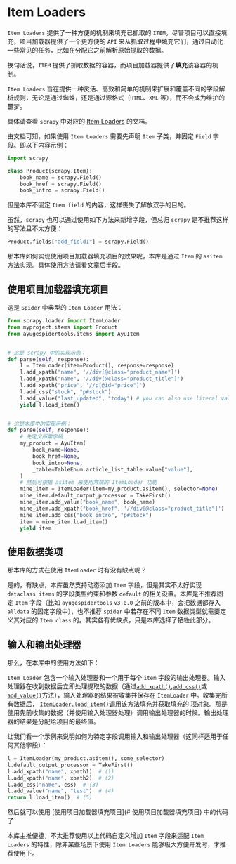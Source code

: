 # Item Loaders

`Item Loaders` 提供了一种方便的机制来填充已抓取的 `ITEM`。尽管项目可以直接填充，项目加载器提供了一个更方便的 `API` 来从抓取过程中填充它们，通过自动化一些常见的任务，比如在分配它之前解析原始提取的数据。

换句话说，`ITEM` 提供了抓取数据的容器，而项目加载器提供了**填充**该容器的机制。

`Item Loaders` 旨在提供一种灵活、高效和简单的机制来扩展和覆盖不同的字段解析规则，无论是通过蜘蛛，还是通过源格式（`HTML`、`XML` 等），而不会成为维护的噩梦。

具体请查看 `scrapy` 中对应的 [Item Loaders](https://docs.scrapy.org/en/latest/topics/loaders.html) 的文档。

由文档可知，如果使用 `Item Loaders` 需要先声明 `Item` 子类，并固定 `Field` 字段。即以下内容示例：

```python
import scrapy

class Product(scrapy.Item):
    book_name = scrapy.Field()
    book_href = scrapy.Field()
    book_intro = scrapy.Field()
```

但是本库不固定 `Item field` 的内容，这样丧失了解放双手的目的。

虽然，`scrapy` 也可以通过使用如下方法来新增字段，但总归 `scrapy` 是不推荐这样的写法且不太方便：

```python
Product.fields["add_field1"] = scrapy.Field()
```

那本库如何实现使用项目加载器填充项目的效果呢，本库是通过 `Item` 的 `asitem` 方法实现。具体使用方法请看文章后半段。

## 使用项目加载器填充项目

这是 `Spider` 中典型的 `Item Loader` 用法：

```python
from scrapy.loader import ItemLoader
from myproject.items import Product
from ayugespidertools.items import AyuItem


# 这是 scrapy 中的实现示例：
def parse(self, response):
    l = ItemLoader(item=Product(), response=response)
    l.add_xpath("name", '//div[@class="product_name"]')
    l.add_xpath("name", '//div[@class="product_title"]')
    l.add_xpath("price", '//p[@id="price"]')
    l.add_css("stock", "p#stock")
    l.add_value("last_updated", "today") # you can also use literal values
    yield l.load_item()


# 这是本库中的实现示例：
def parse(self, response):
    # 先定义所需字段
    my_product = AyuItem(
        book_name=None,
        book_href=None,
        book_intro=None,
        _table=TableEnum.article_list_table.value["value"],
    )
    # 然后可根据 asitem 来使用常规的 ItemLoader 功能
    mine_item = ItemLoader(item=my_product.asitem(), selector=None)
    mine_item.default_output_processor = TakeFirst()
    mine_item.add_value("book_name", book_name)
    mine_item.add_xpath("book_href", '//div[@class="product_title"]')
    mine_item.add_css("book_intro", "p#stock")
    item = mine_item.load_item()
    yield item
```

## 使用数据类项

那本库的方式在使用 `ItemLoader` 时有没有缺点呢？

是的，有缺点，本库虽然支持动态添加 `Item` 字段，但是其实不太好实现 `dataclass items` 的字段类型约束和参数 `default` 的相关设置。本库是不推荐固定 `Item` 字段（比如 `ayugespidertools` `v3.0.0` 之前的版本中，会把数据都存入 `alldata` 的固定字段中），也不推荐 `spider` 中若存在不同 `Item`  数据类型就需要定义其对应的 `Item class` 的。其实各有优缺点，只是本库选择了牺牲此部分。

## 输入和输出处理器

那么，在本库中的使用方法如下：

`Item Loader` 包含一个输入处理器和一个用于每个 `item` 字段的输出处理器。输入处理器在收到数据后立即处理提取的数据（通过[`add_xpath()`](https://docs.scrapy.org/en/latest/topics/loaders.html#scrapy.loader.ItemLoader.add_xpath),[`add_css()`](https://docs.scrapy.org/en/latest/topics/loaders.html#scrapy.loader.ItemLoader.add_css)或 [`add_value()`](https://docs.scrapy.org/en/latest/topics/loaders.html#scrapy.loader.ItemLoader.add_value)方法），输入处理器的结果被收集并保存在 `ItemLoader` 中。收集完所有数据后， [`ItemLoader.load_item()`](https://docs.scrapy.org/en/latest/topics/loaders.html#scrapy.loader.ItemLoader.load_item)调用该方法填充并获取填充的 [项对象](https://docs.scrapy.org/en/latest/topics/items.html#topics-items)。那是使用先前收集的数据（并使用输入处理器处理）调用输出处理器的时候。输出处理器的结果是分配给项目的最终值。

让我们看一个示例来说明如何为特定字段调用输入和输出处理器（这同样适用于任何其他字段）：

```python
l = ItemLoader(my_product.asitem(), some_selector)
l.default_output_processor = TakeFirst()
l.add_xpath("name", xpath1)  # (1)
l.add_xpath("name", xpath2)  # (2)
l.add_css("name", css)  # (3)
l.add_value("name", "test")  # (4)
return l.load_item()  # (5)
```

然后就可以使用 [使用项目加载器填充项目](# 使用项目加载器填充项目) 中的代码了

本库主推便捷，不太推荐使用以上代码自定义增加 `Item` 字段来适配 `Item Loaders` 的特性，除非某些场景下使用 `Item Loaders` 能够极大方便开发时，才推荐使用下。
